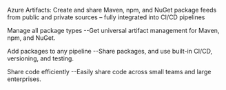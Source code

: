 Azure Artifacts:
Create and share Maven, npm, and NuGet package feeds from public and private sources – fully integrated into CI/CD pipelines

Manage all package types
--Get universal artifact management for Maven, npm, and NuGet.

Add packages to any pipeline
--Share packages, and use built-in CI/CD, versioning, and testing.

Share code efficiently
--Easily share code across small teams and large enterprises.

